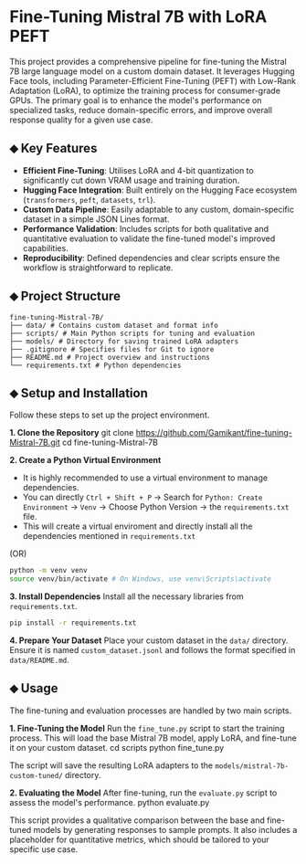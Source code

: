 # Fine-Tuning Mistral 7B with LoRA PEFT

This project provides a comprehensive pipeline for fine-tuning the Mistral 7B large language model on a custom domain dataset. It leverages Hugging Face tools, including Parameter-Efficient Fine-Tuning (PEFT) with Low-Rank Adaptation (LoRA), to optimize the training process for consumer-grade GPUs. The primary goal is to enhance the model's performance on specialized tasks, reduce domain-specific errors, and improve overall response quality for a given use case.

## ⬥ Key Features

- **Efficient Fine-Tuning**: Utilises LoRA and 4-bit quantization to significantly cut down VRAM usage and training duration.
- **Hugging Face Integration**: Built entirely on the Hugging Face ecosystem (`transformers`, `peft`, `datasets`, `trl`).
- **Custom Data Pipeline**: Easily adaptable to any custom, domain-specific dataset in a simple JSON Lines format.
- **Performance Validation**: Includes scripts for both qualitative and quantitative evaluation to validate the fine-tuned model's improved capabilities.
- **Reproducibility**: Defined dependencies and clear scripts ensure the workflow is straightforward to replicate.

## ⬥ Project Structure

```text
fine-tuning-Mistral-7B/
├── data/ # Contains custom dataset and format info
├── scripts/ # Main Python scripts for tuning and evaluation
├── models/ # Directory for saving trained LoRA adapters
├── .gitignore # Specifies files for Git to ignore
├── README.md # Project overview and instructions
└── requirements.txt # Python dependencies
```

## ⬥ Setup and Installation

Follow these steps to set up the project environment.

**1. Clone the Repository**
git clone https://github.com/Gamikant/fine-tuning-Mistral-7B.git
cd fine-tuning-Mistral-7B

**2. Create a Python Virtual Environment**
- It is highly recommended to use a virtual environment to manage dependencies.
- You can directly `Ctrl + Shift + P` -> Search for `Python: Create Environment` -> `Venv` -> Choose Python Version -> the `requirements.txt` file.
- This will create a virtual enviroment and directly install all the dependencies mentioned in `requirements.txt`

(OR)

```bash
python -m venv venv
source venv/bin/activate # On Windows, use venv\Scripts\activate
```

**3. Install Dependencies**
Install all the necessary libraries from `requirements.txt`.
```bash
pip install -r requirements.txt
```

**4. Prepare Your Dataset**
Place your custom dataset in the `data/` directory. Ensure it is named `custom_dataset.jsonl` and follows the format specified in `data/README.md`.

## ⬥ Usage

The fine-tuning and evaluation processes are handled by two main scripts.

**1. Fine-Tuning the Model**
Run the `fine_tune.py` script to start the training process. This will load the base Mistral 7B model, apply LoRA, and fine-tune it on your custom dataset.
cd scripts
python fine_tune.py

The script will save the resulting LoRA adapters to the `models/mistral-7b-custom-tuned/` directory.

**2. Evaluating the Model**
After fine-tuning, run the `evaluate.py` script to assess the model's performance.
python evaluate.py

This script provides a qualitative comparison between the base and fine-tuned models by generating responses to sample prompts. It also includes a placeholder for quantitative metrics, which should be tailored to your specific use case.